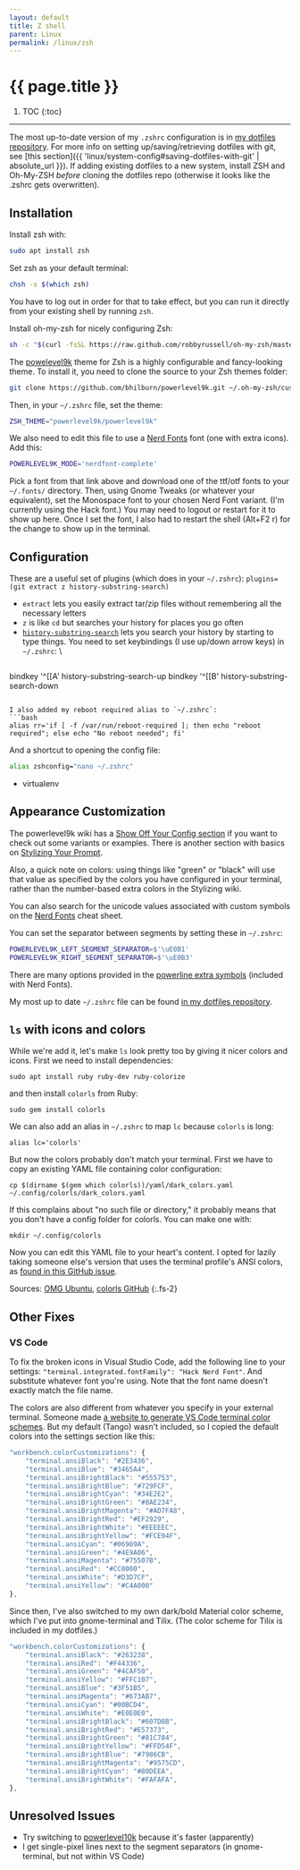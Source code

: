 ```yaml
---
layout: default
title: Z shell
parent: Linux
permalink: /linux/zsh
---
```


# {{ page.title }}

1. TOC
{:toc}

---

The most up-to-date version of my `.zshrc` configuration is in [my dotfiles repository](https://github.com/jtebert/dotfiles/blob/master/.zshrc). For more info on setting up/saving/retrieving dotfiles with git, see [this section]({{ 'linux/system-config#saving-dotfiles-with-git' | absolute_url }}). If adding existing dotfiles to a new system, install ZSH and Oh-My-ZSH *before* cloning the dotfiles repo (otherwise it looks like the .zshrc gets overwritten).

## Installation

Install zsh with:
```bash
sudo apt install zsh
```

Set zsh as your default terminal:
```bash
chsh -s $(which zsh)
```
You have to log out in order for that to take effect, but you can run it directly from your existing shell by running `zsh`.

Install oh-my-zsh for nicely configuring Zsh:
```bash
sh -c "$(curl -fsSL https://raw.github.com/robbyrussell/oh-my-zsh/master/tools/install.sh)"
```

The [powelevel9k](https://github.com/bhilburn/powerlevel9k/) theme for Zsh is a highly configurable and fancy-looking theme. To install it, you need to clone the source to your Zsh themes folder:
```bash
git clone https://github.com/bhilburn/powerlevel9k.git ~/.oh-my-zsh/custom/themes/powerlevel9k
```
Then, in your `~/.zshrc` file, set the theme:
```bash
ZSH_THEME="powerlevel9k/powerlevel9k"
```
We also need to edit this file to use a [Nerd Fonts](https://github.com/ryanoasis/nerd-fonts#patched-fonts) font (one with extra icons). Add this:
```bash
POWERLEVEL9K_MODE='nerdfont-complete'
```

Pick a font from that link above and download one of the ttf/otf fonts to your `~/.fonts/` directory. Then, using Gnome Tweaks (or whatever your equivalent), set the Monospace font to your chosen Nerd Font variant. (I'm currently using the Hack font.) You may need to logout or restart for it to show up here. Once I set the font, I also had to restart the shell (Alt+F2 r) for the change to show up in the terminal.

## Configuration

These are a useful set of plugins (which does in your `~/.zshrc`): `plugins=(git extract z history-substring-search)`

- `extract` lets you easily extract tar/zip files without remembering all the necessary letters
- `z` is like `cd` but searches your history for places you go often
- [`history-substring-search`](https://github.com/zsh-users/zsh-history-substring-search) lets you search your history by starting to type things. You need to set keybindings (I use up/down arrow keys) in `~/.zshrc`: \\
  ```zsh
bindkey '^[[A' history-substring-search-up
bindkey '^[[B' history-substring-search-down
  ```

I also added my reboot required alias to `~/.zshrc`:
```bash
alias rr='if [ -f /var/run/reboot-required ]; then echo "reboot required"; else echo "No reboot needed"; fi'
```
And a shortcut to opening the config file:
```bash
alias zshconfig="nano ~/.zshrc"
```

- virtualenv

## Appearance Customization

The powerlevel9k wiki has a [Show Off Your Config section](https://github.com/bhilburn/powerlevel9k/wiki/Show-Off-Your-Config) if you want to check out some variants or examples. There is another section with basics on [Stylizing Your Prompt](https://github.com/bhilburn/powerlevel9k/wiki/Stylizing-Your-Prompt).

Also, a quick note on colors: using things like "green" or "black" will use that value as specified by the colors you have configured in your terminal, rather than the number-based extra colors in the Stylizing wiki.

You can also search for the unicode values associated with custom symbols on the [Nerd Fonts](https://nerdfonts.com/#cheat-sheet) cheat sheet.

You can set the separator between segments by setting these in `~/.zshrc`:
```zsh
POWERLEVEL9K_LEFT_SEGMENT_SEPARATOR=$'\uE0B1'
POWERLEVEL9K_RIGHT_SEGMENT_SEPARATOR=$'\uE0B3'
```
There are many options provided in the [powerline extra symbols](https://github.com/ryanoasis/powerline-extra-symbols) (included with Nerd Fonts).

My most up to date `~/.zshrc` file can be found [in my dotfiles repository](https://github.com/jtebert/dotfiles/blob/master/.zshrc).

## `ls` with icons and colors

While we're add it, let's make `ls` look pretty too by giving it nicer colors and icons. First we need to install dependencies:
```shell
sudo apt install ruby ruby-dev ruby-colorize
```
and then install `colorls` from Ruby:
```shell
sudo gem install colorls
```

We can also add an alias in `~/.zshrc` to map `lc` because `colorls` is long:
```shell
alias lc='colorls'
```

But now the colors probably don't match your terminal. First we have to copy an existing YAML file containing color configuration:
```shell
cp $(dirname $(gem which colorls))/yaml/dark_colors.yaml ~/.config/colorls/dark_colors.yaml
```
If this complains about "no such file or directory," it probably means that you don't have a config folder for colorls. You can make one with:
```shell
mkdir ~/.config/colorls
```
Now you can edit this YAML file to your heart's content. I opted for lazily taking someone else's version that uses the terminal profile's ANSI colors, as [found in this GitHub issue](https://github.com/athityakumar/colorls/issues/165).

Sources: [OMG Ubuntu](https://www.omgubuntu.co.uk/2017/07/add-bling-ls-bash-command-colorls), [colorls GitHub](https://github.com/athityakumar/colorls/issues/165)
{:.fs-2}

## Other Fixes

### VS Code

To fix the broken icons in Visual Studio Code, add the following line to your settings: `"terminal.integrated.fontFamily": "Hack Nerd Font"`. And substitute whatever font you're using. Note that the font name doesn't exactly match the file name.

The colors are also different from whatever you specify in your external terminal. Someone made [a website to generate VS Code terminal color schemes](https://glitchbone.github.io/vscode-base16-term/#/). But my default (Tango) wasn't included, so I copied the default colors into the settings section like this:

```js
"workbench.colorCustomizations": {
    "terminal.ansiBlack": "#2E3436",
    "terminal.ansiBlue": "#3465A4",
    "terminal.ansiBrightBlack": "#555753",
    "terminal.ansiBrightBlue": "#729FCF",
    "terminal.ansiBrightCyan": "#34E2E2",
    "terminal.ansiBrightGreen": "#8AE234",
    "terminal.ansiBrightMagenta": "#AD7FA8",
    "terminal.ansiBrightRed": "#EF2929",
    "terminal.ansiBrightWhite": "#EEEEEC",
    "terminal.ansiBrightYellow": "#FCE94F",
    "terminal.ansiCyan": "#06989A",
    "terminal.ansiGreen": "#4E9A06",
    "terminal.ansiMagenta": "#75507B",
    "terminal.ansiRed": "#CC0000",
    "terminal.ansiWhite": "#D3D7CF",
    "terminal.ansiYellow": "#C4A000"
},
```

Since then, I've also switched to my own dark/bold Material color scheme, which I've put into gnome-terminal and Tilix. (The color scheme for Tilix is included in my dotfiles.)

```js
"workbench.colorCustomizations": {
    "terminal.ansiBlack": "#263238",
    "terminal.ansiRed": "#F44336",
    "terminal.ansiGreen": "#4CAF50",
    "terminal.ansiYellow": "#FFC107",
    "terminal.ansiBlue": "#3F51B5",
    "terminal.ansiMagenta": "#673AB7",
    "terminal.ansiCyan": "#00BCD4",
    "terminal.ansiWhite": "#E0E0E0",
    "terminal.ansiBrightBlack": "#607D8B",
    "terminal.ansiBrightRed": "#E57373",
    "terminal.ansiBrightGreen": "#81C784",
    "terminal.ansiBrightYellow": "#FFD54F",
    "terminal.ansiBrightBlue": "#7986CB",
    "terminal.ansiBrightMagenta": "#9575CD",
    "terminal.ansiBrightCyan": "#80DEEA",
    "terminal.ansiBrightWhite": "#FAFAFA",
},
```

## Unresolved Issues

- Try switching to [powerlevel10k](https://github.com/romkatv/powerlevel10k) because it's faster (apparently)
- I get single-pixel lines next to the segment separators (in gnome-terminal, but not within VS Code)

